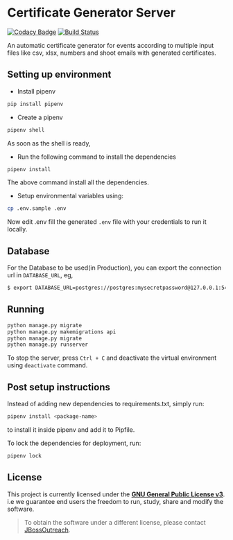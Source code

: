 # Certificate Generator Server

[![Codacy Badge](https://api.codacy.com/project/badge/Grade/06bd6acff9cd4506985192596642ef5f)](https://www.codacy.com/app/JBossOutreach/certificate-generator-server?utm_source=github.com&amp;utm_medium=referral&amp;utm_content=JBossOutreach/certificate-generator-server&amp;utm_campaign=Badge_Grade)
[![Build Status](https://travis-ci.org/JBossOutreach/certificate-generator-server.svg?branch=master)](https://travis-ci.org/JBossOutreach/certificate-generator-server)

An automatic certificate generator for events according to multiple input files like csv, xlsx, numbers and shoot emails with generated certificates.

## Setting up environment

- Install pipenv

```sh
pip install pipenv
```

- Create a pipenv

```sh
pipenv shell
```

As soon as the shell is ready,

- Run the following command to install the dependencies

```sh
pipenv install
```

The above command install all the dependencies.

- Setup environmental variables using:

```sh
cp .env.sample .env
```

Now edit .env fill the generated `.env` file with your credentials to run it locally.

## Database 

For the Database to be used(in Production),
you can export the connection url in `DATABASE_URL`,
eg,
```sh
$ export DATABASE_URL=postgres://postgres:mysecretpassword@127.0.0.1:5432/test
```

## Running

```sh
python manage.py migrate
python manage.py makemigrations api
python manage.py migrate
python manage.py runserver
```

To stop the server, press `Ctrl + C` and deactivate the virtual environment using `deactivate` command.

## Post setup instructions

Instead of adding new dependencies to requirements.txt, simply run:

```sh
pipenv install <package-name>
```

to install it inside pipenv and add it to Pipfile.

To lock the dependencies for deployment, run:

```sh
pipenv lock
```

## License

This project is currently licensed under the **[GNU General Public License v3](LICENSE.md)**.
i.e we guarantee end users the freedom to run, study, share and modify the software.

> To obtain the software under a different license, please contact [JBossOutreach](https://gitter.im/JBossOutreach/gci).
